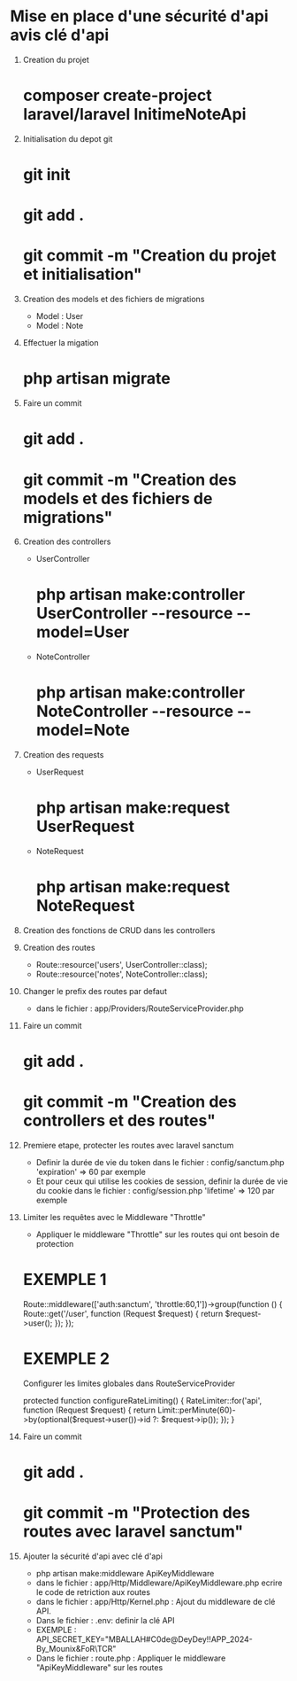 # Mise en place d'une sécurité d'api avis clé d'api

1. Creation du projet
    # composer create-project laravel/laravel InitimeNoteApi

2. Initialisation du depot git
    # git init
    # git add .
    # git commit -m "Creation du projet et initialisation"

3. Creation des models et des fichiers de migrations
    - Model : User
    - Model : Note

4. Effectuer la migation
    # php artisan migrate

5. Faire un commit
    # git add .
    # git commit -m "Creation des models et des fichiers de migrations"

6. Creation des controllers
    - UserController
        # php artisan make:controller UserController --resource --model=User
    - NoteController
        # php artisan make:controller NoteController --resource --model=Note

7. Creation des requests
    - UserRequest
        # php artisan make:request UserRequest
    - NoteRequest
        # php artisan make:request NoteRequest

7. Creation des fonctions de CRUD dans les controllers

8. Creation des routes
    - Route::resource('users', UserController::class);
    - Route::resource('notes', NoteController::class);

9. Changer le prefix des routes par defaut
    - dans le fichier : app/Providers/RouteServiceProvider.php

10. Faire un commit
    # git add .
    # git commit -m "Creation des controllers et des routes"

11. Premiere etape, protecter les routes avec laravel sanctum
    - Definir la durée de vie du token dans le fichier : config/sanctum.php 'expiration' => 60 par exemple
    - Et pour ceux qui utilise les cookies de session, definir la durée de vie du cookie dans le fichier : config/session.php 'lifetime' => 120 par exemple

12. Limiter les requêtes avec le Middleware "Throttle"
    - Appliquer le middleware "Throttle" sur les routes qui ont besoin de protection

    # EXEMPLE 1
    Route::middleware(['auth:sanctum', 'throttle:60,1'])->group(function () {
        Route::get('/user', function (Request $request) {
            return $request->user();
        });
    });

    # EXEMPLE 2
    Configurer les limites globales dans RouteServiceProvider

    protected function configureRateLimiting()
    {
        RateLimiter::for('api', function (Request $request) {
            return Limit::perMinute(60)->by(optional($request->user())->id ?: $request->ip());
        });
    }

13. Faire un commit
    # git add .
    # git commit -m "Protection des routes avec laravel sanctum"

14. Ajouter la sécurité d'api avec clé d'api
    - php artisan make:middleware ApiKeyMiddleware
    - dans le fichier : app/Http/Middleware/ApiKeyMiddleware.php ecrire le code de retriction aux routes
    - dans le fichier : app/Http/Kernel.php : Ajout du middleware de clé API.
    - Dans le fichier : .env: definir la clé API
    - EXEMPLE : API_SECRET_KEY="MBALLAH#C0de@DeyDey!!APP_2024-By_Mounix&FoR\TCR"
    - Dans le fichier : route.php : Appliquer le middleware "ApiKeyMiddleware" sur les routes
    










<!-- # ETAPE 2 : Installation des dependances et publication des fichiers de configuration pour laravel sanctum

1. Installation des dependances
    # composer require tymon/jwt-auth

2. Publication des fichiers de configuration
    # php artisan vendor:publish --provider="Tymon\JWTAuth\Providers\LaravelServiceProvider"
    # php artisan jwt:secret

3. Editer la durée de la session de l'utilisateur
    - dans le fichier : config/jwt.php

 -->
